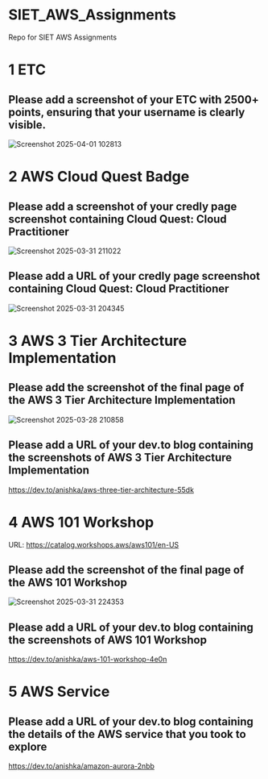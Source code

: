 # SIET_AWS_Assignments
Repo for SIET AWS Assignments

# 1 ETC

## Please add a screenshot of your ETC with 2500+ points, ensuring that your username is clearly visible.
![Screenshot 2025-04-01 102813](https://github.com/user-attachments/assets/cb631de6-0cc9-49c9-81a8-bd433930bd18)




# 2 AWS Cloud Quest Badge

## Please add a screenshot of your credly page screenshot containing Cloud Quest: Cloud Practitioner
![Screenshot 2025-03-31 211022](https://github.com/user-attachments/assets/e354b5dc-a133-4818-8744-d40fc76d7643)


## Please add a URL of your credly page screenshot containing Cloud Quest: Cloud Practitioner
![Screenshot 2025-03-31 204345](https://github.com/user-attachments/assets/75622b22-f6f8-47c8-beea-a2e0e5b6df57)



# 3 AWS 3 Tier Architecture Implementation

## Please add the screenshot of the final page of the AWS 3 Tier Architecture Implementation
![Screenshot 2025-03-28 210858](https://github.com/user-attachments/assets/913c6e3e-91ee-4365-8a7e-d779b7e7a8f3)


## Please add a URL of your dev.to blog containing the screenshots of AWS 3 Tier Architecture Implementation
https://dev.to/anishka/aws-three-tier-architecture-55dk


# 4 AWS 101 Workshop
URL: https://catalog.workshops.aws/aws101/en-US

## Please add the screenshot of the final page of the AWS 101 Workshop
![Screenshot 2025-03-31 224353](https://github.com/user-attachments/assets/0b6148ea-056a-4b04-9f38-f9ee55fde512)


## Please add a URL of your dev.to blog containing the screenshots of AWS 101 Workshop
https://dev.to/anishka/aws-101-workshop-4e0n


# 5 AWS Service

## Please add a URL of your dev.to blog containing the details of the AWS service that you took to explore
https://dev.to/anishka/amazon-aurora-2nbb


